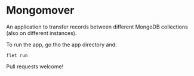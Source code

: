 # Mongomover

An application to transfer records between different MongoDB collections (also on different instances).

To run the app, go tho the app directory and:

```
flet run
```

Pull requests welcome!